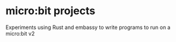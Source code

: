 # micro:bit projects

Experiments using Rust and embassy to write programs to run on a micro:bit v2
